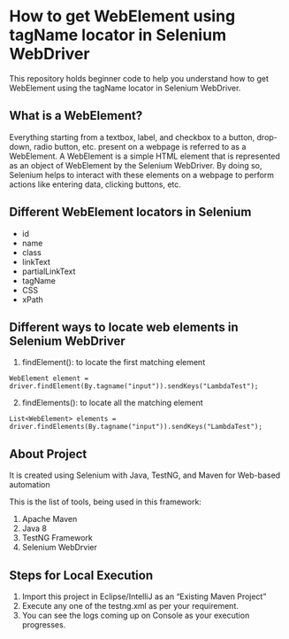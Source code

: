 # How to get WebElement using tagName locator in Selenium WebDriver

This repository holds beginner code to help you understand how to get WebElement using the tagName locator in Selenium WebDriver.

## What is a WebElement?
Everything starting from a textbox, label, and checkbox to a button, drop-down, radio button, etc. present on a webpage is referred to as a WebElement. A WebElement is a simple HTML element that is represented as an object of WebElement by the Selenium WebDriver. By doing so, Selenium helps to interact with these elements on a webpage to perform actions like entering data, clicking buttons, etc.

## Different WebElement locators in Selenium
- id
- name
- class
- linkText
- partialLinkText
- tagName
- CSS
- xPath

## Different ways to locate web elements in Selenium WebDriver
1. findElement(): to locate the first matching element
```
WebElement element = driver.findElement(By.tagname("input")).sendKeys("LambdaTest");
```  

2. findElements(): to locate all the matching element
```
List<WebElement> elements = driver.findElements(By.tagname("input")).sendKeys("LambdaTest");
```

## About Project
It is created using Selenium with Java, TestNG, and Maven for Web-based automation

This is the list of tools, being used in this framework:
1. Apache Maven
2. Java 8
3. TestNG Framework
4. Selenium WebDrvier

## Steps for Local Execution
1. Import this project in Eclipse/IntelliJ as an “Existing Maven Project”
2. Execute any one of the testng.xml as per your requirement.
3. You can see the logs coming up on Console as your execution progresses.

